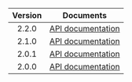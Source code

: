 | Version | Documents |
|:---:|---|
| 2.2.0 | [API documentation](2.2.0) |
| 2.1.0 | [API documentation](2.1.0) |
| 2.0.1 | [API documentation](2.0.1) |
| 2.0.0 | [API documentation](2.0.0) |
